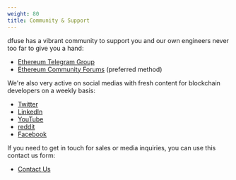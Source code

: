 ```yaml
---
weight: 80
title: Community & Support
---
```


dfuse has a vibrant community to support you and our own engineers never too far to give you a hand:

* [Ethereum Telegram Group](https://t.me/dfuseETH)
* [Ethereum Community Forums](https://community.dfuse.io/c/dfuse-for-ethereum/) (preferred method)

We're also very active on social medias with fresh content for blockchain developers on a weekly basis:

* [Twitter](https://twitter.com/dfuseio)
* [LinkedIn](https://www.linkedin.com/company/dfuse-io/)
* [YouTube](https://www.youtube.com/channel/UCT_wVH42n6jv-IG8C7QsHGg)
* [reddit](https://www.reddit.com/user/dfuseio)
* [Facebook](https://www.facebook.com/dfuseio)

If you need to get in touch for sales or media inquiries, you can use this contact us form:

* [Contact Us](https://www.dfuse.io/help)
